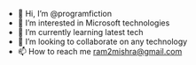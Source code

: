 - 👋 Hi, I’m @programfiction
- 👀 I’m interested in Microsoft technologies
- 🌱 I’m currently learning latest tech
- 💞️ I’m looking to collaborate on any technology
- 📫 How to reach me ram2mishra@gmail.com

<!---
programfiction/programfiction is a ✨ special ✨ repository because its `README.md` (this file) appears on your GitHub profile.
You can click the Preview link to take a look at your changes.
--->

